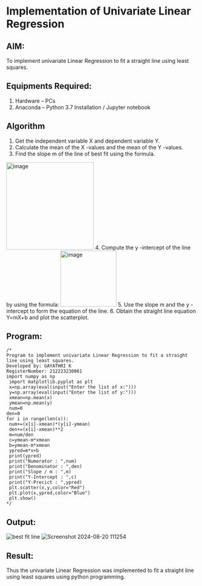 # Implementation of Univariate Linear Regression
## AIM:
To implement univariate Linear Regression to fit a straight line using least squares.

## Equipments Required:
1. Hardware – PCs
2. Anaconda – Python 3.7 Installation / Jupyter notebook

## Algorithm
1. Get the independent variable X and dependent variable Y.
2. Calculate the mean of the X -values and the mean of the Y -values.
3. Find the slope m of the line of best fit using the formula. 
<img width="231" alt="image" src="https://user-images.githubusercontent.com/93026020/192078527-b3b5ee3e-992f-46c4-865b-3b7ce4ac54ad.png">
4. Compute the y -intercept of the line by using the formula:
<img width="148" alt="image" src="https://user-images.githubusercontent.com/93026020/192078545-79d70b90-7e9d-4b85-9f8b-9d7548a4c5a4.png">
5. Use the slope m and the y -intercept to form the equation of the line.
6. Obtain the straight line equation Y=mX+b and plot the scatterplot.

## Program:
```
/*
Program to implement univariate Linear Regression to fit a straight line using least squares.
Developed by: GAYATHRI K
RegisterNumber: 212223230061
import numpy as np
 import matplotlib.pyplot as plt
 x=np.array(eval(input("Enter the list of x:")))
 y=np.array(eval(input("Enter the list of y:")))
 xmean=np.mean(x)
 ymean=np.mean(y)
 num=0 
den=0 
for i in range(len(x)):
 num+=(x[i]-xmean)*(y[i]-ymean)
 den+=(x[i]-xmean)**2
 m=num/den
 c=ymean-m*xmean
 b=ymean-m*xmean
 ypred=m*x+b
 print(ypred)
 print("Numerator : ",num)
 print("Denominator : ",den)
 print("Slope / m : ",m)
 print("Y-Intercept : ",c)
 print("Y-Precict : ",ypred)
 plt.scatter(x,y,color="Red")
 plt.plot(x,ypred,color="Blue")
 plt.show()
*/
```

## Output:
![best fit line](sam.png)
![Screenshot 2024-08-20 111254](https://github.com/user-attachments/assets/4c0efd6d-e50a-43d9-bdd0-fbd4cbe8b7c0)



## Result:
Thus the univariate Linear Regression was implemented to fit a straight line using least squares using python programming.
